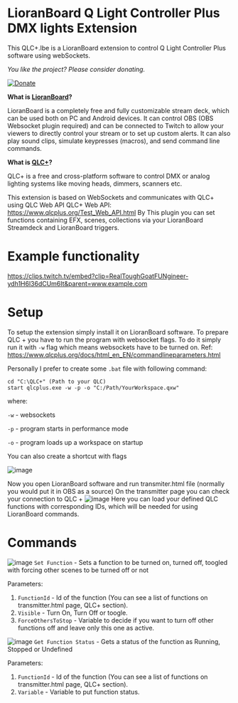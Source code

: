 # LioranBoard Q Light Controller Plus DMX lights Extension
This QLC+.lbe is a LioranBoard extension to control Q Light Controller Plus software using webSockets.

*You like the project? Please consider donating.* 

[![Donate](https://img.shields.io/badge/Donate-PayPal-green.svg)](https://www.paypal.com/donate/?hosted_button_id=5HNJGX6SCWHLY)

**What is [LioranBoard](https://obsproject.com/forum/resources/lioranboard-stream-deck-animator.862/)?**

LioranBoard is a completely free and fully customizable stream deck, which can be used both on PC and Android devices. It can control OBS (OBS Websocket plugin required) and can be connected to Twitch to allow your viewers to directly control your stream or to set up custom alerts. It can also play sound clips, simulate keypresses (macros), and send command line commands.

**What is [QLC+](https://www.qlcplus.org)?**

QLC+ is a free and cross-platform software to control DMX or analog lighting systems like moving heads, dimmers, scanners etc.

This extension is based on WebSockets and communicates with QLC+ using QLC Web API 
QLC+ Web API: https://www.qlcplus.org/Test_Web_API.html
By This plugin you can set functions containing EFX, scenes, collections via your LioranBoard Streamdeck and LioranBoard triggers.

# Example functionality
https://clips.twitch.tv/embed?clip=RealToughGoatFUNgineer-ydh1H6l36dCUm6It&parent=www.example.com

# Setup
To setup the extension simply install it on LioranBoard software.
To prepare QLC + you have to run the program with websocket flags. To do it simply run it with `-w` flag which means websockets have to be turned on.
Ref: https://www.qlcplus.org/docs/html_en_EN/commandlineparameters.html

Personally I prefer to create some `.bat` file with following command:
```
cd "C:\QLC+" (Path to your QLC)
start qlcplus.exe -w -p -o "C:/Path/YourWorkspace.qxw"
```
where:

`-w` - websockets

`-p` - program starts in performance mode

`-o` - program loads up a workspace on startup


You can also create a shortcut with flags

![image](https://user-images.githubusercontent.com/36815427/156162647-161fa0dd-cea0-453b-a947-a0523549544f.png)

Now you open LioranBoard software and run transmiter.html file (normally you would put it in OBS as a source)
On the transmitter page you can check your connection to QLC +
![image](https://user-images.githubusercontent.com/36815427/156151422-6f7696b8-1cb7-46c6-9d3e-683c3128e980.png)
Here you can load your defined QLC functions with corresponding IDs, which will be needed for using LioranBoard commands.

# Commands

![image](https://user-images.githubusercontent.com/36815427/156152154-f050e1f0-e9dc-4c0c-91ab-77cf41b6e3bf.png)
`Set Function` - Sets a function to be turned on, turned off, toogled with forcing other scenes to be turned off or not

Parameters:
1. `FunctionId` - Id of the function (You can see a list of functions on transmitter.html page, QLC+ section).
2. `Visible` - Turn On, Turn Off or toogle.
3. `ForceOthersToStop` - Variable to decide if you want to turn off other functions off and leave only this one as active.

![image](https://user-images.githubusercontent.com/36815427/156152191-e1a53671-b7e9-420e-9298-cce550378c82.png)
`Get Function Status` - Gets a status of the function as Running, Stopped or Undefined

Parameters:
1. `FunctionId` - Id of the function (You can see a list of functions on transmitter.html page, QLC+ section).
2. `Variable` - Variable to put function status.
